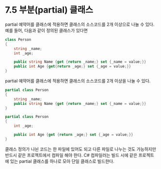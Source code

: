 # 7.5 부분(partial) 클래스
partial 예약어를 클래스에 적용하면 클래스의 소스코드를 2개 이상으로 나눌 수 있다. 예를 들어, 다음과 같이 정의된 클래스가 있다면 

```cs
class Person 
{
    string _name;
    int _age;

    public string Name {get {return _name;} set {_name = value;}}
    public int Age {get{return _age;} set {_age = value;}}
}
```
partial 예약어를 클래스에 적용하면 클래스의 소스코드를 2개 이상을 나눌 수 있다. 

```cs
partial class Person 
{
    string _name;
    public string Name {get {return _name;} set {_name = value;}}
}

partial class Person
{
    int _age;

    public int Age {get {return _age;} set {_age = value;}}
}
```

클래스 정의가 나뉜 코드는 한 파일에 있어도 되고 다른 파일로 나누는 것도 가능하지만 반드시 같은 프로젝트에서 컴파일 해야 한다. C# 컴파일러는 빌드 시에 같은 프로젝트에 있는 partial 클래스를 하나로 모아 단일 클래스로 빌드한다. 